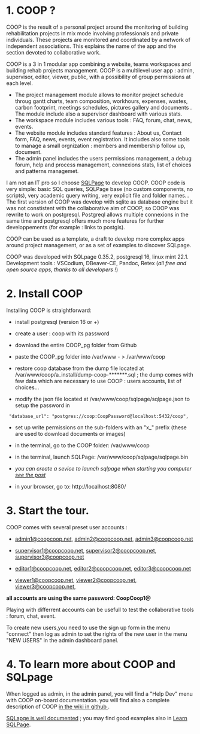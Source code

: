 # 1. COOP ?

COOP is the result of a personal project around the  monitoring of building rehabilitation projects in mix mode involving professionals and private individuals. These projects are monitored and coordinated by a network of independent associations. This explains the name of the app and the section devoted to collaborative
work. 

COOP is a 3 in 1 modular app combining a website, teams workspaces and building rehab projects management. COOP is a multilevel user app : admin, supervisor, editor, viewer, public, with a possibility of group permissions at each level. 

  * The project management module allows to monitor  project schedule throug gantt charts, team composition, workhours, expenses, wastes, carbon footprint, meetings schedules, pictures gallery and documents . The module include also a supervisor dashboard with various stats. 
  * The workspace module includes various tools : FAQ, forum, chat, news, events.
  * The website module includes standard features : About us, Contact form, FAQ, news, events, event registration. It includes also some tools to manage a small orgnization : members and membership follow up, document.
  * The admin panel includes the users permissions management,  a debug forum, help and process management, connexions stats, list of choices and patterns managemet. 

I am not an IT pro so I choose [SQLPage](https://sql-page.com/) to develop COOP. COOP code is very simple: basic SQL queries, SQLPage base (no custom components, no scripts), very academic query writing, very explicit file and folder names... The first version of COOP was develop with sqlite as database engine but it was not constistent with the collaborative aim of COOP, so COOP was rewrite to work on postgresql. Postgreql allows multiple connexions in the same time and postgresql offers much more features for further developpements (for example : links to postgis).

COOP can be used as a template, a draft to develop more complex apps around project management, or as a set of examples to discover SQLpage.

COOP was developed with SQLpage 0.35.2, postgresql 16, linux mint 22.1. Development tools : VSCodium, DBeaver-CE, Pandoc, Retex (*all free and open source apps, thanks to all developers !*)


# 2. Install COOP

Installing COOP is straightforward:

-   install postgresql (version 16 or +)

-   create a user : coop with its password

-   download the entire COOP_pg folder from Github

-   paste the  COOP_pg folder into /var/www - > /var/www/coop

-   restore coop database from the dump file located at /var/www/coop/a_install/dump-coop-*******.sql ; the dump comes with few data which are necessary to use COOP : users accounts, list of choices...

-   modify the json file located at /var/www/coop/sqlpage/sqlpage.json to setup the password in


` "database_url": "postgres://coop:CoopPassword@localhost:5432/coop",`

-   set up write permissions on the sub-folders with an "x\_" prefix (these
    are used to download documents or images)

-   in the terminal, go to the COOP folder: /var/www/coop

-   in the terminal, launch SQLPage: /var/www/coop/sqlpage/sqlpage.bin

-   *you can create a sevice to launch sqlpage when starting you computer [see the post](https://github.com/sqlpage/SQLPage/discussions/603)*

-   in your browser, go to: http://localhost:8080/

# 3. Start the tour.

COOP comes with several preset user accounts :

-   admin1@coopcoop.net, admin2@coopcoop.net, admin3@coopcoop.net

-   supervisor1@coopcoop.net, supervisor2@coopcoop.net, supervisor3@coopcoop.net

-   editor1@coopcoop.net, editor2@coopcoop.net, editor3@coopcoop.net

-   viewer1@coopcoop.net, viewer2@coopcoop.net, viewer3@coopcoop.net,

**all accounts are using the same password: CoopCoop1@**

Playing with differrent accounts can be usefull to test the collaborative tools : forum, chat, event.

To create new users,you need to use the sign up form in the menu "connect" then log as admin to set the rights of the new user in the menu "NEW USERS" in the admin dashboard panel.


# 4. To learn more about COOP and SQLpage

When logged as admin, in the admin panel, you will find a "Help Dev" menu with COOP on-board
documentation. you will find also a complete description of COOP [in the wiki in github ](https://github.com/SebastiendOrnano/coop_pg/wiki).

 [SQLapge is well documented](https://sql-page.com/documentation.sql) ; you may find good examples also in [Learn SQLPage](https://learnsqlpage.com/).
